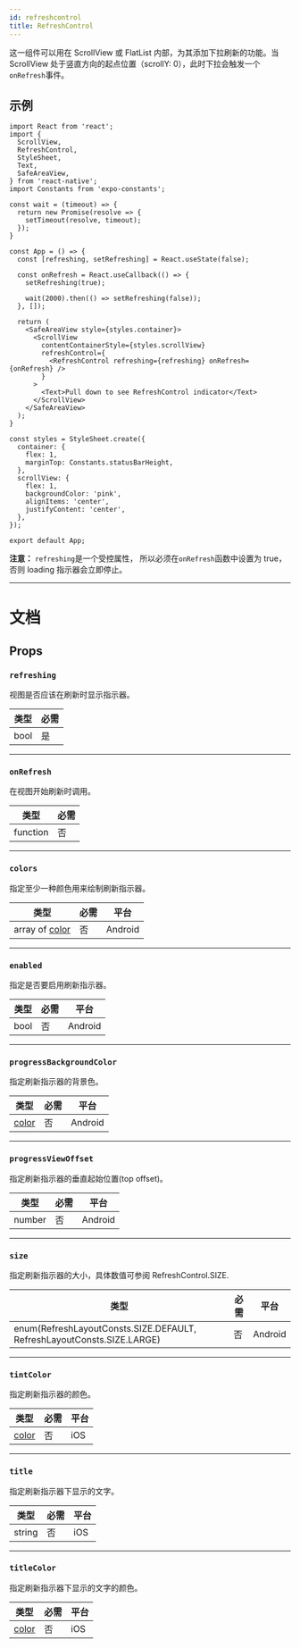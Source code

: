```yaml
---
id: refreshcontrol
title: RefreshControl
---
```


这一组件可以用在 ScrollView 或 FlatList 内部，为其添加下拉刷新的功能。当 ScrollView 处于竖直方向的起点位置（scrollY: 0），此时下拉会触发一个`onRefresh`事件。

## 示例

```SnackPlayer name=RefreshControl&supportedPlatforms=ios,android
import React from 'react';
import {
  ScrollView,
  RefreshControl,
  StyleSheet,
  Text,
  SafeAreaView,
} from 'react-native';
import Constants from 'expo-constants';

const wait = (timeout) => {
  return new Promise(resolve => {
    setTimeout(resolve, timeout);
  });
}

const App = () => {
  const [refreshing, setRefreshing] = React.useState(false);

  const onRefresh = React.useCallback(() => {
    setRefreshing(true);

    wait(2000).then(() => setRefreshing(false));
  }, []);

  return (
    <SafeAreaView style={styles.container}>
      <ScrollView
        contentContainerStyle={styles.scrollView}
        refreshControl={
          <RefreshControl refreshing={refreshing} onRefresh={onRefresh} />
        }
      >
        <Text>Pull down to see RefreshControl indicator</Text>
      </ScrollView>
    </SafeAreaView>
  );
}

const styles = StyleSheet.create({
  container: {
    flex: 1,
    marginTop: Constants.statusBarHeight,
  },
  scrollView: {
    flex: 1,
    backgroundColor: 'pink',
    alignItems: 'center',
    justifyContent: 'center',
  },
});

export default App;
```

**注意：** `refreshing`是一个受控属性， 所以必须在`onRefresh`函数中设置为 true，否则 loading 指示器会立即停止。

---

# 文档

## Props

### `refreshing`

视图是否应该在刷新时显示指示器。

| 类型 | 必需 |
| ---- | ---- |
| bool | 是   |

---

### `onRefresh`

在视图开始刷新时调用。

| 类型     | 必需 |
| -------- | ---- |
| function | 否   |

---

### `colors`

指定至少一种颜色用来绘制刷新指示器。

| 类型                        | 必需 | 平台    |
| --------------------------- | ---- | ------- |
| array of [color](colors.md) | 否   | Android |

---

### `enabled`

指定是否要启用刷新指示器。

| 类型 | 必需 | 平台    |
| ---- | ---- | ------- |
| bool | 否   | Android |

---

### `progressBackgroundColor`

指定刷新指示器的背景色。

| 类型               | 必需 | 平台    |
| ------------------ | ---- | ------- |
| [color](colors.md) | 否   | Android |

---

### `progressViewOffset`

指定刷新指示器的垂直起始位置(top offset)。

| 类型   | 必需 | 平台    |
| ------ | ---- | ------- |
| number | 否   | Android |

---

### `size`

指定刷新指示器的大小，具体数值可参阅 RefreshControl.SIZE.

| 类型                                                                   | 必需 | 平台    |
| ---------------------------------------------------------------------- | ---- | ------- |
| enum(RefreshLayoutConsts.SIZE.DEFAULT, RefreshLayoutConsts.SIZE.LARGE) | 否   | Android |

---

### `tintColor`

指定刷新指示器的颜色。

| 类型               | 必需 | 平台 |
| ------------------ | ---- | ---- |
| [color](colors.md) | 否   | iOS  |

---

### `title`

指定刷新指示器下显示的文字。

| 类型   | 必需 | 平台 |
| ------ | ---- | ---- |
| string | 否   | iOS  |

---

### `titleColor`

指定刷新指示器下显示的文字的颜色。

| 类型               | 必需 | 平台 |
| ------------------ | ---- | ---- |
| [color](colors.md) | 否   | iOS  |
